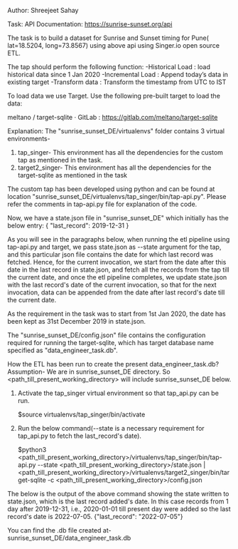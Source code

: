 Author: Shreejeet Sahay

Task:
API Documentation: https://sunrise-sunset.org/api

The task is to build a dataset for Sunrise and Sunset timing for Pune( lat=18.5204, long=73.8567) using above api using Singer.io open source ETL. 

The tap should perform the following function:
-Historical Load : load historical data since 1 Jan 2020
-Incremental Load : Append today’s data in existing target
-Transform data : Transform the timestamp from UTC to IST 


To load data we use Target. Use the following pre-built target to load the data:

meltano / target-sqlite · GitLab : https://gitlab.com/meltano/target-sqlite

Explanation:
The "sunrise_sunset_DE/virtualenvs" folder contains 3 virtual environments-
1. tap_singer- This environment has all the dependencies for the custom tap as mentioned in the task.
2. target2_singer- This environment has all the dependencies for the target-sqlite as mentioned in the task

The custom tap has been developed using python and can be found at location "sunrise_sunset_DE/virtualenvs/tap_singer/bin/tap-api.py". Please refer the comments in tap-api.py file for explanation of the code.

Now, we have a state.json file in "sunrise_sunset_DE" which initially has the below entry:
{
	"last_record": 2019-12-31
}

As you will see in the paragraphs below, when running the etl pipeline using tap-api.py and target, we pass state.json as --state argument for the tap, and this particular json file contains the date for which last record was fetched. Hence, for the current invocation, we start from the date after this date in the last record in state.json, and fetch all the records from the tap till the current date, and once the etl pipeline completes, we update state.json with the last record's date of the current invocation, so that for the next invocation, data can be appended from the date after last record's date till the current date.

As the requirement in the task was to start from 1st Jan 2020, the date has been kept as 31st December 2019 in state.json.

The "sunrise_sunset_DE/config.json" file contains the configuration required for running the target-sqlite, which has target database name specified as "data_engineer_task.db".

How the ETL has been run to create the present data_engineer_task.db?
Assumption- We are in sunrise_sunset_DE directory. So <path_till_present_working_directory> will include sunrise_sunset_DE below.
1. Activate the tap_singer virtual environment so that tap_api.py can be run.

	$source virtualenvs/tap_singer/bin/activate

2. Run the below command(--state is a necessary requirement for tap_api.py to fetch the last_record's date).

	$python3 <path_till_present_working_directory>/virtualenvs/tap_singer/bin/tap-api.py --state <path_till_present_working_directory>/state.json | <path_till_present_working_directory>/virtualenvs/target2_singer/bin/target-sqlite -c <path_till_present_working_directory>/config.json

The below is the output of the above command showing the state written to state.json, which is the last record added's date. In this case records from 1 day after 2019-12-31, i.e., 2020-01-01 till present day were added so the last record's date is 2022-07-05.
	{"last_record": "2022-07-05"}


You can find the .db file created at-
sunrise_sunset_DE/data_engineer_task.db
